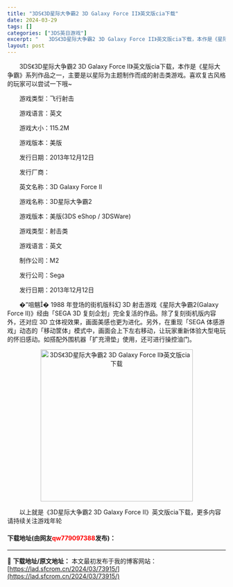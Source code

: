 ```yaml
---
title: "3DS《3D星际大争霸2 3D Galaxy Force II》英文版cia下载"
date: 2024-03-29
tags: []
categories: ["3DS英日游戏"]
excerpt: "　　3DS《3D星际大争霸2 3D Galaxy Force II》英文版cia下载，本作是《星际大争霸》系列作品之一，主要是以星际为主题制作而成的射击类游戏。喜欢复古风格的玩家可以尝试一下哦~ 　　游戏类型：飞行射击 　　游戏语言：英文 　　游戏大小：115.2M 　　游戏版本：美版 　　发行日期&hellip;"
layout: post
---
```


 <p>　　3DS《3D星际大争霸2 3D Galaxy Force II》英文版cia下载，本作是《星际大争霸》系列作品之一，主要是以星际为主题制作而成的射击类游戏。喜欢复古风格的玩家可以尝试一下哦~</p> <p>　　游戏类型：飞行射击</p> <p>　　游戏语言：英文</p> <p>　　游戏大小：115.2M</p> <p>　　游戏版本：美版</p> <p>　　发行日期：2013年12月12日</p> <p>　　发行厂商：</p> <p>　　英文名称：3D Galaxy Force II</p> <p>　　游戏名称：3D星际大争霸2</p> <p>　　游戏版本：美版(3DS eShop / 3DSWare)</p> <p>　　游戏类型：射击类</p> <p>　　游戏语言：英文</p> <p>　　制作公司：M2</p> <p>　　发行公司：Sega</p> <p>　　发行日期：2013年12月12日</p> <p>　　�&rdquo;咀魑� 1988 年登场的街机版科幻 3D 射击游戏《星际大争霸2(Galaxy Force II)》经由「SEGA 3D 复刻企划」完全复活的作品。除了复刻街机版内容外，还对应 3D 立体视效果，画面美感也更为进化。另外，在重现「SEGA 体感游戏」动态的「移动筐体」模式中，画面会上下左右移动，让玩家重新体验大型电玩的怀旧感动。如搭配外围机器「扩充滑垫」使用，还可进行操控油门。</p> <p align="center"><img align="" border="0" src="https://lad.sfcrom.cn/wp-content/uploads/2024/03/20240329_6606331d0bc7a.jpg" width="351" alt="3DS《3D星际大争霸2 3D Galaxy Force II》英文版cia下载" /></p> <p>　　以上就是《3D星际大争霸2 3D Galaxy Force II》英文版cia下载，更多内容请持续关注游戏年轮</p> <p><h4>下载地址(由网友<font color="red">qw779097388</font>发布)：</h4></p> 

---
📖 **下载地址/原文地址：** 本文最初发布于我的博客网站：[https://lad.sfcrom.cn/2024/03/73915/](https://lad.sfcrom.cn/2024/03/73915/)
